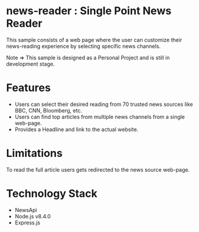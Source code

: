 # news-reader : Single Point News Reader

This sample consists of a web page where the user can customize their news-reading experience by selecting specific news channels.

Note => This sample is designed as a Personal Project and is still in development stage.

# Features

* Users can select their desired reading from 70 trusted news sources like BBC, CNN, Bloomberg, etc.
* Users can find top articles from multiple news channels from a single web-page.
* Provides a Headline and link to the actual website.

# Limitations

To read the full article users gets redirected to the news source web-page.

# Technology Stack

* NewsApi
* Node.js v8.4.0
* Express.js


